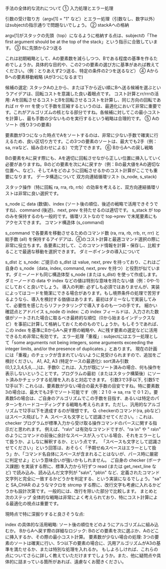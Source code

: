 手法の全体的な流れについて
① 入力処理とエラー処理

引数の受け取り方（argv[1] = "1" など）とエラー処理（引数なし、数字以外）はsubjectの指示通りで問題ないでしょう。
② stackAへの格納

argv[1]がスタックの先頭（top）になるように格納する点は、subjectの「The first argument should be at the top of the stack」という指示に合致しています。 
③ Bに先頭から2つ送る

これは初期戦略として、Aの要素数を減らしつつ、Bである程度の基準を作るためでしょうか。具体的な目的や、この2つの要素の選び方に基準があれば教えてください。（例：とりあえず2つ送る、特定の条件の2つを送るなど）
④ AからBへの要素移動戦略 (Aが3つになるまで)

候補の選定: スタックAの上から、または下から近い順にBへ送る候補を選ぶというアイデアは、回転コストを意識した良い着眼点です。
コスト計算とrr/rrrの活用: Aを回転させるコストとBを回転させるコストを計算し、同じ方向の回転であれば rr や rrr を使って手数を圧縮するというのは、最適化において非常に重要です。これがアルゴリズムの核となる部分ですね。各候補に対してこの最小コストを計算し、最も手数の少ないものを実行するという戦略は合理的です。
⑤ Aのソート (残り3つの要素)

要素数が3つになった時点でAをソートするのは、非常に少ない手数で確実に行えるため、良い区切り方です。この3つの要素のソートは、最大でも2手（例：sa, rraなど、組み合わせによる）で完了できます。
⑥ BからAへの戻し戦略

Bの要素をAに戻す際にも、Aを適切に回転させながら正しい位置に挿入していく必要がありますね。Bのどの要素を次にAに戻すか（例：Bの最大値をAの適切な位置へ、など）、そしてAをどのように回転させるかのコスト計算がここでも重要になります。
データ構造について
双方向連結循環リスト (s_node, s_stack)

スタック操作（特に回転 ra, rra, rb, rrb）の効率を考えると、双方向連結循環リストは非常に良い選択です。 

s_node に data (数値)、index (ソート後の順位、後述の戦略で活用できそうですね)、command (後述)、next, prev を持たせるのは適切です。
s_stack が top のみを保持するのも一般的です。循環リストなので top->prev で末尾要素にもアクセスできます。
コマンド構造体 (s_command)

s_command で各要素を移動させるためのコマンド数 (ra, rra, rb, rrb, rr, rrr) と総手数 (all) を保持するアイデアは、④のコスト計算と最適コマンド選択の際に非常に役立ちます。各要素に対して、このコマンド情報を計算・保存し、比較することで最適な移動を選択できます。
ダミーポインタの導入について

<!-- 「先頭にダミーポインタを1つ用意します。リストの終端判定や、空リストの維持に役立ちます。」というアイデアについてですね。これはセンティネルノード (sentinel node) や番兵とも呼ばれるテクニックです。
メリット:
リストが空の場合の処理や、リストの先頭・末尾への要素追加・削除の際のNULLチェックが減り、コードがシンプルになる場合があります。例えば、常にダミーノードが存在するので、「リストが空かどうか」を top == NULL ではなく top == dummy_node && top->next == dummy_node (あるいは dummy_node->next == dummy_node) のように判定できます。
要素が1つの場合の回転操作なども、ダミーノードがあることで境界条件の処理が少し楽になることがあります。
実装例の解釈: ... 3 ⇔ [ダミー0] ⇔ 1 ⇔ 2 ⇔ 3 ⇔ [ダミー0]... この図ですと、ダミーノードがリストの「起点」であり「終点」でもあるようなイメージですね。top がこのダミーノードを指し、実際の最初の要素は dummy_node->next、最後の要素は dummy_node->prev となります。 -->
s_dlst と s_node: ご提示の s_dlst は value, next, prev を持っており、これはご自身の s_node（data, index, command, next, prev を持つ）と役割が似ています。ダミーノードも同じ構造体型 s_node (または s_dlst) を使って作成します。ダミーノードの data や index などの値は特別な意味を持たない値（例：0や-1）にしておくと良いでしょう。
導入の判断: 必ずしも必須ではありませんが、実装によってはコードを簡潔にできる場合があります。もし境界条件の処理で苦労するようなら、導入を検討する価値はあります。最初はダミーなしで実装してみて、必要性を感じたらリファクタリングで導入するのも一つの手です。
細かい確認点とアドバイス
s_node の index: この index フィールドは、入力された数値がソートされた場合に取るべき最終的な順位（0から始まるインデックスなど）を事前に計算して格納しておくためのものでしょうか。もしそうであれば、この index を基準にBからAへ戻す際の戦略や、Aに残す要素の選定などに活用できるため非常に有効です。
エラー処理「重複」: subjectにはエラー処理として「some arguments not being integers, some arguments exceeding the integer limits, and/or the presence of duplicates.」とあります。  現在の計画には「重複」のチェックが含まれていないように見受けられますので、追加をご検討ください。
A1, A2, A3 (特定ケースの最適化):
sort済み引数(0,1,2,3,4,5,6,...,)は、手数0: これは、入力が既にソート済みの場合、何も操作を表示しないということです。プログラムの最初（またはスタック構築後）にソート済みかチェックする処理を入れると対応できます。
引数3で3手以下, 引数5で12手以下: これらは、要素数が少ない場合の最大手数の目安ですね。特に要素数3の場合は、最大でも2手でソート可能です（例：2 1 0 -> sa, rra で 0 1 2）。要素数5の場合は、ご自身のアルゴリズムでこの手数を目指す、あるいは特定のパターンをハードコーディングする戦略も考えられます。ただし、汎用的なアルゴリズムで12手以下を達成するのが理想です。
Q. checkerのコマンド(ra, pbなど）はスペース飛ばし？ A. スペースも文字として認識させてください。: これは、checker プログラムが標準入力から受け取る操作コマンドのパースに関する指示だと思われます。 例えば、"ra\n" は有効なコマンドですが、"ra \n" や " ra\n" のようにコマンドの前後に余計なスペースが入っている場合、それをエラーとして扱うか、よしなに解釈するか、という点です。 「スペースも文字として認識させてください」という回答は、おそらく「予期せぬスペースはエラーとして扱う」か、「コマンド名自体にスペースが含まれることはないが、パース時に厳密に判定せよ」という意味合いが強いかもしれません。 ご自身の checker (ボーナス課題) を実装する際に、標準入力から1行ずつ read (または get_next_line など) で読み込み、読み込んだ文字列が "sa\n", "pb\n" など、定義されたコマンド文字列と完全に一致するかどうかを判定する、という実装になるでしょう。"sa" と SA_CHAR のようなマクロを strcmp する際に、改行文字も考慮に入れるかどうかも設計次第です。一般的には、改行を除いた部分で比較します。
まとめと次のステップ
全体的な戦略は非常によく考えられており、特にコスト計算による最適化の視点は重要です。

現時点で特に深掘りすると良さそうな点:

index の具体的な活用戦略: ソート後の順位をどのようにアルゴリズムに組み込むか。
BからAへ戻す際の詳細なロジック: Bのどの要素を次に選ぶか、Aのどこに挿入するか、その際の最小コスト計算。
要素数が少ない場合の処理: 3つの要素のソートは確実に行い、5つ以下の要素の場合に、汎用アルゴリズムがA3の基準を満たせるか、または特別な処理を入れるか。
もしよろしければ、これらの点についてさらに詳しく教えていただけますでしょうか。また、他に疑問点や具体的に詰まっている箇所があれば、遠慮なくお聞きください。